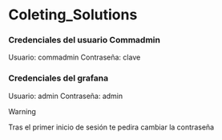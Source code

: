 # Coleting_Solutions

### Credenciales del usuario Commadmin
Usuario: commadmin
Contraseña: clave

### Credenciales del grafana
Usuario: admin
Contraseña: admin

>[!WARNING]
> Tras el primer inicio de sesión te pedira cambiar la contraseña
